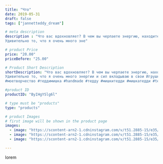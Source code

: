 ```yaml
---
title: "Что"
date: 2019-05-31
draft: false
tags: ["jannetteddy_dream"]

# meta description
description : "Что вас вдохновляет? В чем вы черпаете энергию, находите ресурсы для наполнения???✨ Для меня это мое творчество💞 ✨✨✨✨✨✨✨✨✨
Удивительно то, что я очень много эне"

# product Price
price: "20.00"
priceBefore: "25.00"

# Product Short Description
shortDescription: "Что вас вдохновляет? В чем вы черпаете энергию, находите ресурсы для наполнения???✨ Для меня это мое творчество💞 ✨✨✨✨✨✨✨✨✨
Удивительно то, что я очень много энергии и сил вкладываю в свои Игрушки 🧸 Но когда вижу результат, когда игрушка готова, она отдаёт мне гораздо больше😉💞 ✨✨✨✨✨✨✨✨✨
#моетворчество #теддимишка #handmade #тедду #мишкитедди #мишкатедди #teddy #teddybear #teddy_profession"

#product ID
productID: "ByIHgYSlg6l"

# type must be "products"
type: "products"

# product Images
# first image will be shown in the product page
images:
  - image: "https://scontent-arn2-1.cdninstagram.com/v/t51.2885-15/e35/s1080x1080/60459598_435585693902617_6395314934383139647_n.jpg?_nc_ht=scontent-arn2-1.cdninstagram.com&_nc_cat=101&_nc_ohc=tbdVxHEGJEAAX8xmIbO&tp=1&oh=3da380e8f05ea381840999d2708a0903&oe=605DAF63&ig_cache_key=MjA1NTkyNjIzMjI2NTUxMjkyMQ%3D%3D.2"
  - image: "https://scontent-arn2-1.cdninstagram.com/v/t51.2885-15/e35/s1080x1080/60326722_195464281422277_273711989326309041_n.jpg?_nc_ht=scontent-arn2-1.cdninstagram.com&_nc_cat=101&_nc_ohc=uw-54ne355MAX_TYCx9&tp=1&oh=b067b5e7b480caec7159c5d45cf4a726&oe=605A0AD0&ig_cache_key=MjA1NTkyNjIzMjI2NTQzMDQ1MQ%3D%3D.2"
  - image: "https://scontent-arn2-1.cdninstagram.com/v/t51.2885-15/e35/s1080x1080/61391603_470625767074494_854825325700653272_n.jpg?_nc_ht=scontent-arn2-1.cdninstagram.com&_nc_cat=106&_nc_ohc=CjgLVhHpx60AX-T77OT&tp=1&oh=cc16202f7ff44a29400ec22a854003bc&oe=605A08D2&ig_cache_key=MjA1NTkyNjIzMjI1NzA1ODk0Ng%3D%3D.2"

---
```

lorem
